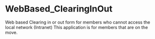 # WebBased_ClearingInOut
Web based Clearing in or out form for members who cannot access the local network (Intranet)
This application is for members that are on the move.
